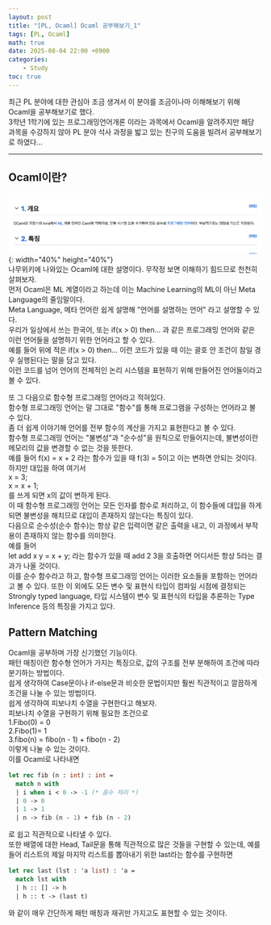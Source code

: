 ```yaml
---
layout: post
title: "[PL, Ocaml] Ocaml 공부해보기_1"
tags: [PL, Ocaml]
math: true
date: 2025-08-04 22:00 +0900
categories:
    - Study
toc: true
---
```

최근 PL 분야에 대한 관심아 조금 생겨서 이 분야를 조금이나마 이해해보기 위해 Ocaml을 공부해보기로 했다.   
3학년 1학기에 있는 프로그래밍언어개론 이라는 과목에서 Ocaml을 알려주지만 해당 과목을 수강하지 않아 PL 분야 석사 과정을 밟고 있는 친구의 도움을 빌려서 공부해보기로 하였다...   
* * *
## Ocaml이란?
![제목](\assets\Ocaml_namu.png){: width="40%" height="40%"}   
나무위키에 나와있는 Ocaml에 대한 설명이다. 무작정 보면 이해하기 힘드므로 천천히 살펴보자.   
먼저 Ocaml은 ML 계열이라고 하는데 이는 Machine Learning의 ML이 아닌 Meta Language의 줄임말이다.   
Meta Language, 메타 언어란 쉽게 설명해 "언어를 설명하는 언어" 라고 설명할 수 있다.   
우리가 일상에서 쓰는 한국어, 또는 if(x > 0) then... 과 같은 프로그래밍 언어와 같은 이런 언어들을 설명하기 위한 언어라고 할 수 있다.   
예를 들어 위에 적은 if(x > 0) then... 이런 코드가 있을 때 이는 괄호 안 조건이 참일 경우 실행된다는 말을 담고 있다.   
이런 코드를 넘어 언어의 전체적인 논리 시스템을 표현하기 위해 만들어진 언어들이라고 볼 수 있다.   
   
또 그 다음으로 함수형 프로그래밍 언어라고 적혀있다.   
함수형 프로그래밍 언어는 말 그대로 "함수"를 통해 프로그램을 구성하는 언어라고 볼 수 있다.   
좀 더 쉽게 이야기해 언어를 전부 함수의 계산을 가지고 표현한다고 볼 수 있다.   
함수형 프로그래밍 언어는 "불변성"과 "순수성"을 원칙으로 만들어지는데, 불변성이란 메모리의 값을 변경할 수 없는 것을 뜻한다.   
예를 들어 f(x) = x + 2 라는 함수가 있을 때 f(3) = 5이고 이는 변하면 안되는 것이다.   
하지만 대입을 하여 여기서   
x = 3;   
x = x + 1;   
를 쓰게 되면 x의 값이 변하게 된다.   
이 때 함수형 프로그래밍 언어는 모든 인자를 함수로 처리하고, 이 함수들에 대입을 하게 되면 불변성을 해치므로 대입이 존재하지 않는다는 특징이 있다.   
다음으로 순수성(순수 함수)는 항상 같은 입력이면 같은 출력을 내고, 이 과정에서 부작용이 존재하지 않는 함수를 의미한다.   
예를 들어   
let add x y = x + y;
라는 함수가 있을 때 add 2 3을 호출하면 어디서든 항상 5라는 결과가 나올 것이다.   
이를 순수 함수라고 하고, 함수형 프로그래밍 언어는 이러한 요소들을 포함하는 언어라고 볼 수 있다.
또한 이 외에도 모든 변수 및 표현식 타입이 컴파일 시점에 결정되는 Strongly typed language, 타입 시스템이 변수 및 표현식의 타입을 추론하는 Type Inference 등의 특징을 가지고 있다.   

## Pattern Matching
Ocaml을 공부하며 가장 신기했던 기능이다.   
패턴 매칭이란 함수형 언어가 가지는 특징으로, 값의 구조를 전부 분해하여 조건에 따라 분기하는 방법이다.   
쉽게 생각하여 Case문이나 if-else문과 비슷한 문법이지만 훨씬 직관적이고 깔끔하게 조건을 나눌 수 있는 방법이다.   
쉽게 생각하여 피보나치 수열을 구현한다고 해보자.   
피보나치 수열을 구현하기 위해 필요한 조건으로   
1.Fibo(0) = 0   
2.Fibo(1)= 1   
3.fibo(n) = fibo(n - 1) + fibo(n - 2)   
이렇게 나눌 수 있는 것이다.   
이를 Ocaml로 나타내면   
```ocaml
let rec fib (n : int) : int = 
  match n with
  | i when i < 0 -> -1 (* 음수 처리 *)
  | 0 -> 0
  | 1 -> 1
  | n -> fib (n - 1) + fib (n - 2)
```
로 쉽고 직관적으로 나타낼 수 있다.   
또한 배열에 대한 Head, Tail문을 통해 직관적으로 많은 것들을 구현할 수 있는데, 예를 들어 리스트의 제일 마지막 리스트를 뽑아내기 위한 last라는 함수를 구현하면   
```ocaml
let rec last (lst : 'a list) : 'a =
  match lst with
  | h :: [] -> h
  | h :: t -> (last t)
```
와 같이 매우 간단하게 패턴 매칭과 재귀만 가지고도 표현할 수 있는 것이다.   

